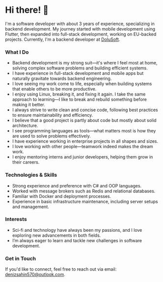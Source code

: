 # Hi there! 👋

I'm a software developer with about 3 years of experience, specializing in backend development. My journey started with mobile development using Flutter, then expanded into full-stack development, working on EU-backed projects. Currently, I'm a backend developer at [DoluSoft](https://github.com/dolusoft).

### What I Do
- Backend development is my strong suit—it's where I feel most at home, solving complex software problems and building efficient systems.
- I have experience in full-stack development and mobile apps but naturally gravitate towards backend engineering.
- I love seeing my work come to life, especially when building systems that enable others to be more productive.
- I enjoy using Linux, breaking it, and fixing it again. I take the same approach to learning—I like to break and rebuild something before making it better.
- I always strive to write clean and concise code, following best practices to ensure maintainability and efficiency.
- I believe that a good project is partly about code but mostly about solid architecture.
- I see programming languages as tools—what matters most is how they are used to solve problems effectively.
- I have experience working in enterprise projects in all shapes and sizes.
- I love working with other people—teamwork indeed makes the dream work.
- I enjoy mentoring interns and junior developers, helping them grow in their careers.

### Technologies & Skills
- Strong experience and preference with C# and OOP languages.
- Worked with message brokers such as Redis and relational databases.
- Familiar with Docker and deployment processes.
- Experience in basic infrastructure maintenance, including server setups and management.

### Interests
- Sci-fi and technology have always been my passions, and I love exploring new advancements in both fields.
- I’m always eager to learn and tackle new challenges in software development.

### Get in Touch
If you'd like to connect, feel free to reach out via email: denizsahin570@outlook.com.

